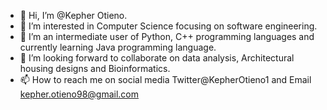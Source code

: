 - 👋 Hi, I’m @Kepher Otieno.
- 👀 I’m interested in Computer Science focusing on software engineering.
- 🌱 I’m an intermediate user of Python, C++ programming languages and currently learning Java programming language.
- 💞️ I’m looking forward to collaborate on data analysis, Architectural housing designs and Bioinformatics.
- 📫 How to reach me on social media Twitter@KepherOtieno1 and Email kepher.otieno98@gmail.com

<!---
Kepher/Kepher is a ✨ special ✨ repository because its `README.md` (this file) appears on your GitHub profile.
You can click the Preview link to take a look at your changes.
--->
